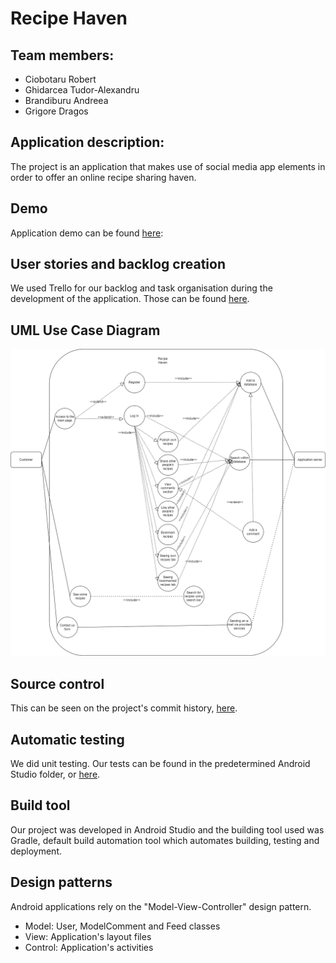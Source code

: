 # Recipe Haven
## Team members:
- Ciobotaru Robert
- Ghidarcea Tudor-Alexandru
- Brandiburu Andreea
- Grigore Dragos

## Application description:
The project is an application that makes use of social media app elements in order to offer an online recipe sharing haven.
## Demo
Application demo can be found [here](https://youtu.be/0-iIG8yj_TU):
## User stories and backlog creation
We used Trello for our backlog and task organisation during the development of the application. Those can be found [here](https://trello.com/b/Gij4q9zE/mds).

## UML Use Case Diagram
![](diagrama.png?raw=true)

## Source control
This can be seen on the project's commit history, [here](https://github.com/CiobotaruRobert/ProiectMDS/commits/main).

## Automatic testing
We did unit testing. Our tests can be found in the predetermined Android Studio folder, or [here](https://github.com/CiobotaruRobert/ProiectMDS/tree/main/main/test/java/com/example/proiect).

## Build tool
Our project was developed in Android Studio and the building tool used was Gradle, default build automation tool which automates building, testing and deployment.

## Design patterns
Android applications rely on the "Model-View-Controller" design pattern.
- Model: User, ModelComment and Feed classes
- View: Application's layout files
- Control: Application's activities
